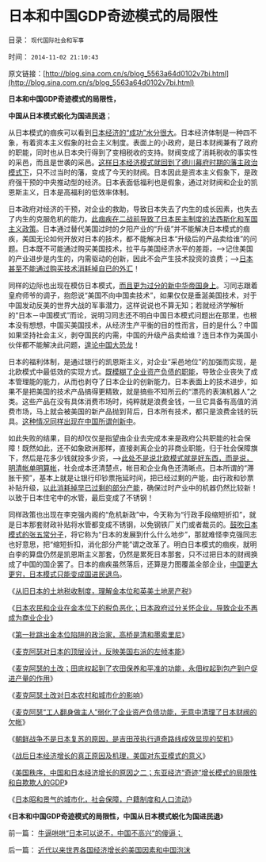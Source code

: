 # 日本和中国GDP奇迹模式的局限性

目录： `现代国际社会和军事` 

时间： `2014-11-02 21:10:43` 

原文链接：[http://blog.sina.com.cn/s/blog_5563a64d0102v7bi.html](http://blog.sina.com.cn/s/blog_5563a64d0102v7bi.html)

**日本和中国GDP奇迹模式的局限性，**

**中国从日本模式蜕化为国进民退**；

从日本模式的痼疾可以看到[日本经济的“成功”水分很大](../../../2012/4/9/日本模式是看上去成功的失败.md)。日本经济体制是一种四不象，有着资本主义假象的社会主义制度。表面上的小政府，是日本财阀兼有了政府的职能，同时也从日本央行得到了变相税收的支持。财阀变成了消耗税收的事实性的采邑，而且是世袭的采邑。[这样日本经济模式就回到了德川幕府时期的藩主政治模式下](../../../2011/1/6/日本传统文化拖了日本经济的后腿.md)，只不过当时的藩，变成了今天的财阀。日本因此是资本主义假象下，是政府强干预的中央推动型的经济。日本表面低福利也是假象，通过对财阀和企业的凯恩斯主义，日本是高福利的低效率体制。

日本政府对经济的干预，对企业的救助，导致日本失去了内生的成长因素，也失去了内生的克服危机的能力。[此痼疾在二战前导致了日本民主制度的法西斯化和军国主义政策](../../../2014/10/5/中国反日民族主义绪出现的原因，五卅运动及五四运动.md)。日本通过替代美国过时的夕阳产业的“升级”并不能解决日本模式的痼疾，美国无论如何开放对日本的技术，都不能解决日本“升级后的产品卖给谁”的问题。日本既不可能通过购买美国技术，拉平与美国经济水平的差距，——>记住美国的产业进步是内生的，内需驱动的创新，因此不会产生技术投资的浪费；——>[日本甚至不能通过购买技术消耗掉自已的外汇](../../../2009/2/17/外汇储备买不来先进技术.md)！

同样的边际也出现在模仿日本模式，[而且更为过分的新中华帝国身上](../../../2011/12/31/东亚列国经济奇迹水分大大，公有制没有增长动力.md)。习同志跟着皇府师爷的调子，抱怨说“美国不向中国卖技术”，如果仅仅是垂涎美国技术，对于中国发动反美的世界大战的军事潜力，这样说说也不算无知；若就经济学解析的“日本－中国模式”而论，说明习同志还不明白中国日本模式问题出在那里，也根本没有想想，中国买美国技术，从经济生产平衡的目的性而言，目的是什么？中国如果坚持社会主义，剥夺国民的内需，中国的升级产品卖给谁？连日本作为美国小伙伴都不能解决此问题，[遑论中国大恐龙](../../../2012/4/16/德国模式与日本模式不可调和；及最理想的经济模式.md)！

日本的福利体制，是通过银行的凯恩斯主义，对企业“采邑地位”的加强而实现，是北欧模式中最低效的实现方式。[既模糊了企业资产负债的职能](../../../2014/10/20/从企业的两个冲突属性，理解日本和苏联的失败，美国的成功.md)，导致企业丧失了成本管理能的能力，从而也剥夺了日本企业的创新能力。日本表面上的技术进步，如果不是把美国的技术产品搞得更精致，就是搞些不知所云的“漂亮的表演机器人”之类。这些产品在没有具体消费市场时，纯粹就是浪费金钱，一旦它具备有高值的消费市场，马上就会被美国的新产品抛到背后，日本所有技术，都只是浪费金钱的玩具。[这种情况同样出现在中国所谓创新中](../../../2009/2/17/有内需没垄断就会有先进技术.md)。

如此失败的结果，目的却仅仅是指望由企业去完成本来是政府公共职能的社会保障！既然如此，还不如象欧洲那样，直接剥离企业的非商业职能，归于社会保障旗下，然后是花多少钱就投多少资，——>[此处不是说北欧模式就是好东西，而是说，明清帐单明算帐](../../../2014/8/25/为什么日本的北欧模式，赤字大大少于美国和欧洲？.md)，社会成本还清楚点，帐目和企业角色还清晰点。日本所谓的“滞胀干预”，基本上就是让银行印钞票拖延时间，把已经过剩的产能，由行政和钞票补贴升级，[以此消耗掉早已过剩的部分产能](../../../2011/5/1/生产力不是财富，产能过剩是巨大浪费.md)，确保过时产业中的机器仍然比较新！以致于日本住宅中的水管，最后变成了不锈钢！

同样政策也出现在李克强内阁的“危机新政”中，今天称为“行政手段缩短折扣”，就是日本那套财政补贴将水管都变成不锈钢，以免钢铁厂关门或者裁员的。[鼓吹日本模式的张五常分子](../../../2012/2/23/地方政府迷恋香港模式，中央政策倾慕日本模式.md)，将它称为“日本的发展到什么什么地步”，那就难怪李克强同志也好意思，把“缩短折扣，消化部分产能”谓之改革了。明白日本模式的痼疾，就明白李的算盘仍然是凯恩斯主义那套，仍然是累死日本那套，只不过把日本的财阀换成了中国的国企罢了。日本的痼疾虽然落后，还算是力图覆盖全部企业，[中国更大更穷，日本模式只能变成国进民退鸟](../../../2010/6/21/中国应该升值人民币成为美元逆差国.md)。

《[从旧日本的土地税收制度，理解金本位和英美土地房产税](../../../2014/10/22/从旧日本的土地税收制度，理解金本位和英美土地房产税.md)》

《[日本农民和企业在金本位下的税负恶化；日本政府过分关怀企业，导致企业不再成为商业企业](../../../2014/10/23/日本农民和企业在金本位下的税负恶化.md)》

《[第一批跳出金本位陷阱的政治家，高桥是清和墨索里尼](../../../2014/10/24/高桥是清和墨索里尼,第一批跳出金本位陷阱的政治家.md)》

《[麦克阿瑟对日本的顶层设计，反映美国右派的左倾本能](../../../2014/10/25/麦克阿瑟对日本的顶层设计，反映美国右派的左倾本能.md)》

《[麦克阿瑟的土改；田底权起到了农田保养和平准的功能，永佃权起到包产到户促进产量的作用](../../../2014/10/26/传统农业中的田底权，麦克阿瑟的土改.md)》

《[麦克阿瑟土改对日本农村和城市化的影响](../../../2014/10/27/麦克阿瑟土改对日本农村和城市化的影响.md)》

《[麦克阿瑟“工人翻身做主人”弱化了企业资产负债功能，无意中清理了日本财阀的欠帐](../../../2014/10/28/麦克阿瑟的左倾改革，道奇路线的拨乱反正.md)》

《[朝鲜战争不是日本复苏的原因，是吉田茂执行道奇路线成效显现的契机](../../../2014/10/29/朝鲜战争不是日本复苏的原因.md)》

《[战后日本经济增长的真正原因及机理，美国对东亚模式的意义](../../../2014/10/30/战后日本经济增长的真正原因及机理.md)》

《[美国秩序，中国和日本经济增长的原因之二；东亚经济“奇迹”增长模式的局限性和自欺欺人的GDP](../../../2014/10/31/中国日本应感谢美国秩序，东亚经济奇迹的局限性和自欺欺人的GDP.md)》

《[日本昭和景气的城市化，社会保障，户籍制度和人口流动](../../../2014/11/1/日本昭和景气的城市化，社会保障，户籍制度和人口流动；.md)》

《**日本和中国GDP奇迹模式的局限性，中国从日本模式蜕化为国进民退**》

前一篇： [牛逼哄哄“日本可以说不，中国不高兴”的傻逼；](../../../2014/11/3/牛逼哄哄“日本可以说不，中国不高兴”的傻逼；.md)

后一篇： [近代以来世界各国经济增长的美国因素和中国泡沫](../../../2014/11/1/近代以来世界各国经济增长的美国因素和中国泡沫.md)

